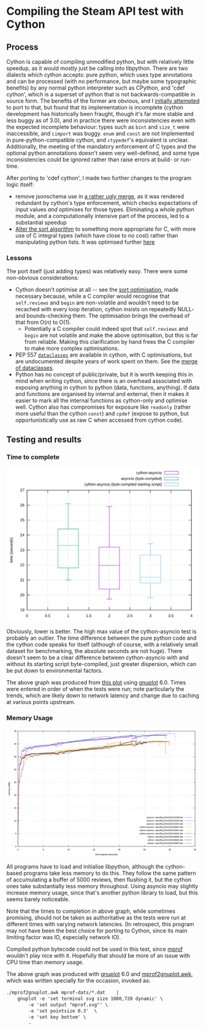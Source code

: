 Compiling the Steam API test with Cython
========================================

Process
-------

Cython is capable of compiling unmodified python, but with relatively little
speedup, as it would mostly just be calling into libpython. There are two
dialects which cython accepts: pure python, which uses type annotations and
can be processed (with no performance, but maybe some typographic benefits)
by any normal python interpreter such as CPython, and 'cdef cython', which
is a superset of python that is not backwards-compatible in source form. The
benefits of the former are obvious, and I [initially attempted][pp port] to
port to that, but found that its implementation is incomplete (cython
development has historically been fraught, though it's far more stable and
less buggy as of 3.0), and in practice there were inconsistencies even with
the expected incomplete behaviour: types such as `bint` and `size_t` were
inaccessible, and `cimport` was buggy. `enum` and `const` are not implemented
in pure-python-compatible cython, and `ctypedef`'s equivalent is unclear.
Additionally, the meeting of the mandatory enforcement of C types and
the optional python annotations doesn't seem very well-defined, and some
type inconsistencies could be ignored rather than raise errors at build-
or run-time.

[pp port]: https://github.com/el-remph/hertzian-steam-tech-test/commit/b2ddcac

After porting to 'cdef cython', I made two further changes to the program
logic itself:

- remove jsonschema use in [a rather ugly merge], as it was rendered redundant
  by cython's type enforcement, which checks expectations of input values *and*
  optimises for those types. Eliminating a whole python module, and a
  computationally intensive part of the process, led to a substantial speedup
- [Alter the sort algorithm][sort changes] to something more appropriate for C,
  with more use of C integral types (which have close to no cost) rather than
  manipulating python lists. It was optimised further [here][sort optimisation]

[a rather ugly merge]: https://github.com/el-remph/hertzian-steam-tech-test/commit/a51ab6a
[sort changes]: https://github.com/el-remph/hertzian-steam-tech-test/commit/569a50d
[sort optimisation]: https://github.com/el-remph/hertzian-steam-tech-test/commit/f26dddc

### Lessons ###

The port itself (just adding types) was relatively easy. There were some
non-obvious considerations:

- Cython doesn't optimise at all -- see the [sort optimisation], made
  necessary because, while a C compiler would recognise that `self.reviews`
  and `begin` are non-volatile and wouldn't need to be recached with every
  loop iteration, cython insists on repeatedly NULL- and bounds-checking
  them. The optimisation brings the overhead of that from O(n) to O(1).
  - Potentially a C compiler could indeed spot that `self.reviews` and
    `begin` are not volatile and make the above optimisation, but this is
    far from reliable. Making this clarification by hand frees the C compiler
    to make more complex optimisations.
- PEP 557 [`dataclasses`](https://docs.python.org/3/library/dataclasses.html)
  are available in cython, with C optimisations, but are undocumented despite
  years of work spent on them. See the [merge of dataclasses][a rather ugly merge].
- Python has no concept of public/private, but it is worth keeping this in
  mind when writing cython, since there is an overhead associated with
  exposing anything in cython to python (data, functions, anything). If data
  and functions are organised by internal and external, then it makes it
  easier to mark all the internal functions as cython-only and optimise
  well. Cython also has compromises for exposure like `readonly` (rather
  more useful than the cython `const`) and `cpdef` (expose to python, but
  opportunistically use as raw C when accessed from cython code).


Testing and results
-------------------

### Time to complete ###

![box plots](box-times.svg "time to completion")

Obviously, lower is better. The high max value of the cython-asyncio
test is probably an outlier. The time difference between the pure python code
and the cython code speaks for itself (although of course, with a relatively
small dataset for benchmarking, the absolute seconds are not huge). There
doesn't seem to be a clear difference between cython-asyncio with and without
its starting script byte-compiled, just greater dispersion, which can be put
down to environmental factors.

The above graph was produced from [this plot](box-times.plt) using
[gnuplot] 6.0. Times were entered in order of when the tests were run; note
particularly the trends, which are likely down to network latency and change
due to caching at various points upstream.

### Memory Usage ###

![mprof graph](mprof.svg "mprof graph")

All programs have to load and initialise libpython, although the cython-based
programs take less memory to do this. They follow the same pattern of
accumulating a buffer of 5000 reviews, then flushing it, but the cython ones
take substantially less memory throughout. Using asyncio may slightly increase
memory usage, since that's another python library to load, but this seems
barely noticeable.

Note that the times to completion in above graph, while sometimes promising,
should not be taken as authoritative as the tests were run at different
times with varying network latencies. (In retrospect, this program may not
have been the best choice for porting to Cython, since its main limiting
factor was IO, especially network IO).

Compiled python bytecode could not be used in this test, since [mprof]
wouldn't play nice with it. Hopefully that should be more of an issue with
CPU time than memory usage.

The above graph was produced with [gnuplot] 6.0 and [mprof2gnuplot.awk],
which was written specially for the occasion, invoked as:

	./mprof2gnuplot.awk mprof-dats/*.dat	|
		gnuplot	-e 'set terminal svg size 1080,720 dynamic'	\
			-e 'set output "mprof.svg"'	\
			-e 'set pointsize 0.3'	\
			-e 'set key bottom'	\
			-

[gnuplot]: http://gnuplot.info
[mprof]: https://pypi.org/project/memory-profiler/
[mprof2gnuplot.awk]: https://github.com/el-remph/misc-scripts/blob/master/mprof2gnuplot.awk
